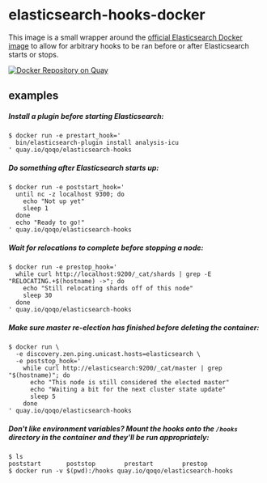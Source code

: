 # elasticsearch-hooks-docker
This image is a small wrapper around the [official Elasticsearch Docker image](https://github.com/elastic/elasticsearch-docker) to allow for arbitrary hooks to be ran before or after Elasticsearch starts or stops.

[![Docker Repository on Quay](https://quay.io/repository/qoqo/elasticsearch-hooks/status "Docker Repository on Quay")](https://quay.io/repository/qoqo/elasticsearch-hooks)

## examples

##### Install a plugin before starting Elasticsearch:
```
$ docker run -e prestart_hook='
  bin/elasticsearch-plugin install analysis-icu
' quay.io/qoqo/elasticsearch-hooks
```

##### Do something after Elasticsearch starts up:
```
$ docker run -e poststart_hook='
  until nc -z localhost 9300; do
    echo "Not up yet"
    sleep 1
  done
  echo "Ready to go!"
' quay.io/qoqo/elasticsearch-hooks
```

##### Wait for relocations to complete before stopping a node:
```
$ docker run -e prestop_hook='
  while curl http://localhost:9200/_cat/shards | grep -E "RELOCATING.+$(hostname) ->"; do
    echo "Still relocating shards off of this node"
    sleep 30
  done
' quay.io/qoqo/elasticsearch-hooks
```

##### Make sure master re-election has finished before deleting the container:
```
$ docker run \
  -e discovery.zen.ping.unicast.hosts=elasticsearch \
  -e poststop_hook='
    while curl http://elasticsearch:9200/_cat/master | grep "$(hostname)"; do
      echo "This node is still considered the elected master"
      echo "Waiting a bit for the next cluster state update"
      sleep 5
    done
' quay.io/qoqo/elasticsearch-hooks
```

##### Don't like environment variables? Mount the hooks onto the `/hooks` directory in the container and they'll be run appropriately:
```
$ ls
poststart       poststop        prestart        prestop
$ docker run -v $(pwd):/hooks quay.io/qoqo/elasticsearch-hooks
```
